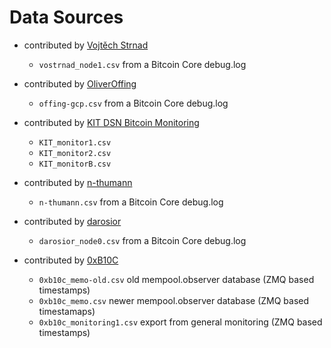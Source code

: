 # Data Sources

- contributed by [Vojtěch Strnad](https://github.com/vostrnad)
    - `vostrnad_node1.csv` from a Bitcoin Core debug.log

- contributed by [OliverOffing](https://github.com/OliverOffing)
    - `offing-gcp.csv` from a Bitcoin Core debug.log

- contributed by [KIT DSN Bitcoin Monitoring](https://www.dsn.kastel.kit.edu/bitcoin/)
    - `KIT_monitor1.csv`
    - `KIT_monitor2.csv`
    - `KIT_monitorB.csv`

- contributed by [n-thumann](https://github.com/n-thumann)
    - `n-thumann.csv` from a Bitcoin Core debug.log

- contributed by [darosior](https://github.com/darosior)
    - `darosior_node0.csv` from a Bitcoin Core debug.log

- contributed by [0xB10C](https://github.com/0xb10c)
    - `0xb10c_memo-old.csv` old mempool.observer database (ZMQ based timestamps)
    - `0xb10c_memo.csv` newer mempool.observer database (ZMQ based timestamaps)
    - `0xb10c_monitoring1.csv` export from general monitoring (ZMQ based timestamps)

